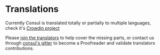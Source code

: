 # Translations

Currently Consul is translated totally or partially to multiple languages, check it's [Crowdin project](https://crowdin.com/project/consul)

Please [join the translators](https://crwd.in/consul) to help cover the missing parts, or contact us through [consul's gitter](https://gitter.im/consul/consul) to become a Proofreader and validate translators contributions.
